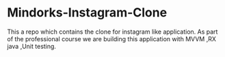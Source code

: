 # Mindorks-Instagram-Clone
This a repo which contains the clone for instagram like application. As part of the professional course we are building this application with MVVM ,RX java ,Unit testing.
